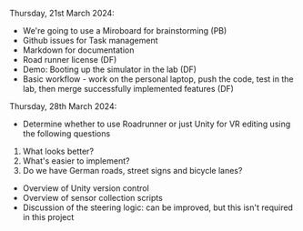 Thursday, 21st March 2024:
- We're going to use a ⁠Miroboard for brainstorming (PB)
- ⁠Github issues for Task management
- ⁠Markdown for documentation
- ⁠Road runner license (DF)
- Demo: ⁠⁠Booting up the simulator in the lab (DF)
- ⁠⁠Basic workflow - work on the personal laptop, push the code, test in the lab, then merge successfully implemented features (DF)

Thursday, 28th March 2024:
- Determine whether to use Roadrunner or just Unity for VR editing using the following questions
1. ⁠What looks better?
2. ⁠What's easier to implement?
3. ⁠Do we have German roads, street signs and bicycle lanes?
- Overview of Unity version control
- Overview of sensor collection scripts
- Discussion of the steering logic: can be improved, but this isn't required in this project
